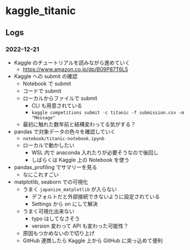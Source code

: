# kaggle_titanic

## Logs

### 2022-12-21

- Kaggle のチュートリアルを読みながら進めていく
  - https://www.amazon.co.jp/dp/B09P87T6L5
- Kaggle への submit の確認
  - Notebook で submit
  - コードで submit
  - ローカルからファイルで submit
    - CLI も用意されている
    - `kaggle competitions submit -c titanic -f submission.csv -m "Message"`
  - 最初に触れた数年前と結構変わってる気がする？
- pandas で対象データの色々を確認していく
  - `notebook/titanic-notebook.ipynb`
  - ローカルで動かしたい
    - WSL 内で anaconda 入れたりが必要そうなので後回し
    - しばらくは Kaggle 上の Notebook を使う
- pandas_profiling でサマリーを見る
  - なにこれすごい
- matplotlib, seaborn での可視化
  - うまく `japanize_matplotlib` が入らない
    - デフォルトだと外部接続できないように設定されている
    - Settings から on にして解決
  - うまく可視化出来ない
    - typo はしてなさそう
    - version 変わって API も変わった可能性？
  - 原因もつかめないので切り上げ
  - GitHub 連携したら Kaggle 上から GitHub に突っ込めて便利
